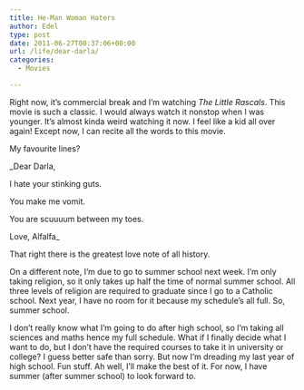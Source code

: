 ```yaml
---
title: He-Man Woman Haters
author: Edel
type: post
date: 2011-06-27T00:37:06+00:00
url: /life/dear-darla/
categories:
  - Movies

---
```

Right now, it&#8217;s commercial break and I&#8217;m watching _The Little Rascals_. This movie is such a classic. I would always watch it nonstop when I was younger. It&#8217;s almost kinda weird watching it now. I feel like a kid all over again! Except now, I can recite all the words to this movie.

My favourite lines?

_Dear Darla,
  
I hate your stinking guts.
  
You make me vomit.
  
You are scuuuum between my toes.
  
Love, Alfalfa_

That right there is the greatest love note of all history.

On a different note, I&#8217;m due to go to summer school next week. I&#8217;m only taking religion, so it only takes up half the time of normal summer school. All three levels of religion are required to graduate since I go to a Catholic school. Next year, I have no room for it because my schedule&#8217;s all full. So, summer school.

I don&#8217;t really know what I&#8217;m going to do after high school, so I&#8217;m taking all sciences and maths hence my full schedule. What if I finally decide what I want to do, but I don&#8217;t have the required courses to take it in university or college? I guess better safe than sorry. But now I&#8217;m dreading my last year of high school. Fun stuff. Ah well, I&#8217;ll make the best of it. For now, I have summer (after summer school) to look forward to.

<ol class="footnote">
</ol>